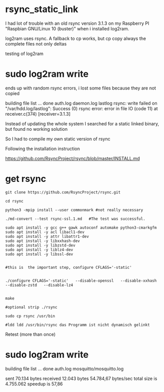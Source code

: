 # rsync_static_link

I had lot of trouble with an old rsync version 3.1.3 
on my Raspberry PI "Raspbian GNU/Linux 10 (buster)" when i installed log2ram.

log2ram uses rsync. A fallback to cp works, but cp copy always the complete files not only deltas

testing of log2ram

# sudo log2ram write 

ends up with random rsync errors, i lost some files because they are not copied

building file list ... done
auth.log
daemon.log
lastlog
rsync: write failed on "/var/hdd.log/lastlog": Success (0)
rsync error: error in file IO (code 11) at receiver.c(374) [receiver=3.1.3]




Instead of updating the whole system I searched for a static linked binary,
but found no working solution

So I had to compile my own static version of rsync

Following the installation instruction

https://github.com/RsyncProject/rsync/blob/master/INSTALL.md



# get rsync
```
git clone https://github.com/RsyncProject/rsync.git

cd rsync

python3 -mpip install --user commonmark #not really necessary

./md-convert --test rsync-ssl.1.md   #The test was successful.

sudo apt install -y gcc g++ gawk autoconf automake python3-cmarkgfm
sudo apt install -y acl libacl1-dev
sudo apt install -y attr libattr1-dev
sudo apt install -y libxxhash-dev
sudo apt install -y libzstd-dev
sudo apt install -y liblz4-dev
sudo apt install -y libssl-dev


#this is  the important step, configure CFLAGS='-static'   


./configure CFLAGS='-static'   --disable-openssl   --disable-xxhash   --disable-zstd   --disable-lz4 


make

#optional strip ./rsync

sudo cp rsync /usr/bin

#ldd ldd /usr/bin/rsync das Programm ist nicht dynamisch gelinkt
```



Retest (more than once)

# sudo log2ram write 

building file list ... done
auth.log
mosquitto/mosquitto.log

sent 70.134 bytes  received 12.043 bytes  54.784,67 bytes/sec
total size is 4.755.062  speedup is 57,86




